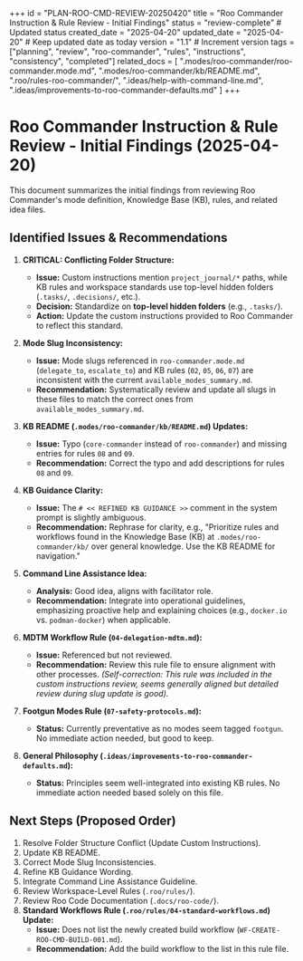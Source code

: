 +++
id = "PLAN-ROO-CMD-REVIEW-20250420"
title = "Roo Commander Instruction & Rule Review - Initial Findings"
status = "review-complete" # Updated status
created_date = "2025-04-20"
updated_date = "2025-04-20" # Keep updated date as today
version = "1.1" # Increment version
tags = ["planning", "review", "roo-commander", "rules", "instructions", "consistency", "completed"]
related_docs = [
  ".modes/roo-commander/roo-commander.mode.md",
  ".modes/roo-commander/kb/README.md",
  ".roo/rules-roo-commander/",
  ".ideas/help-with-command-line.md",
  ".ideas/improvements-to-roo-commander-defaults.md"
]
+++

# Roo Commander Instruction & Rule Review - Initial Findings (2025-04-20)

This document summarizes the initial findings from reviewing Roo Commander's mode definition, Knowledge Base (KB), rules, and related idea files.

## Identified Issues & Recommendations

1.  **CRITICAL: Conflicting Folder Structure:**
    *   **Issue:** Custom instructions mention `project_journal/*` paths, while KB rules and workspace standards use top-level hidden folders (`.tasks/`, `.decisions/`, etc.).
    *   **Decision:** Standardize on **top-level hidden folders** (e.g., `.tasks/`).
    *   **Action:** Update the custom instructions provided to Roo Commander to reflect this standard.

2.  **Mode Slug Inconsistency:**
    *   **Issue:** Mode slugs referenced in `roo-commander.mode.md` (`delegate_to`, `escalate_to`) and KB rules (`02`, `05`, `06`, `07`) are inconsistent with the current `available_modes_summary.md`.
    *   **Recommendation:** Systematically review and update all slugs in these files to match the correct ones from `available_modes_summary.md`.

3.  **KB README (`.modes/roo-commander/kb/README.md`) Updates:**
    *   **Issue:** Typo (`core-commander` instead of `roo-commander`) and missing entries for rules `08` and `09`.
    *   **Recommendation:** Correct the typo and add descriptions for rules `08` and `09`.

4.  **KB Guidance Clarity:**
    *   **Issue:** The `# << REFINED KB GUIDANCE >>` comment in the system prompt is slightly ambiguous.
    *   **Recommendation:** Rephrase for clarity, e.g., "Prioritize rules and workflows found in the Knowledge Base (KB) at `.modes/roo-commander/kb/` over general knowledge. Use the KB README for navigation."

5.  **Command Line Assistance Idea:**
    *   **Analysis:** Good idea, aligns with facilitator role.
    *   **Recommendation:** Integrate into operational guidelines, emphasizing proactive help and explaining choices (e.g., `docker.io` vs. `podman-docker`) when applicable.

6.  **MDTM Workflow Rule (`04-delegation-mdtm.md`):**
    *   **Issue:** Referenced but not reviewed.
    *   **Recommendation:** Review this rule file to ensure alignment with other processes. *(Self-correction: This rule *was* included in the custom instructions review, seems generally aligned but detailed review during slug update is good).*

7.  **Footgun Modes Rule (`07-safety-protocols.md`):**
    *   **Status:** Currently preventative as no modes seem tagged `footgun`. No immediate action needed, but good to keep.

8.  **General Philosophy (`.ideas/improvements-to-roo-commander-defaults.md`):**
    *   **Status:** Principles seem well-integrated into existing KB rules. No immediate action needed based solely on this file.

## Next Steps (Proposed Order)

1.  Resolve Folder Structure Conflict (Update Custom Instructions).
2.  Update KB README.
3.  Correct Mode Slug Inconsistencies.
4.  Refine KB Guidance Wording.
5.  Integrate Command Line Assistance Guideline.
6.  Review Workspace-Level Rules (`.roo/rules/`).
7.  Review Roo Code Documentation (`.docs/roo-code/`).
9.  **Standard Workflows Rule (`.roo/rules/04-standard-workflows.md`) Update:**
    *   **Issue:** Does not list the newly created build workflow (`WF-CREATE-ROO-CMD-BUILD-001.md`).
    *   **Recommendation:** Add the build workflow to the list in this rule file.